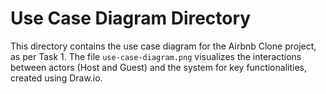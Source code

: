 # Use Case Diagram Directory

This directory contains the use case diagram for the Airbnb Clone project, as per Task 1. The file `use-case-diagram.png` visualizes the interactions between actors (Host and Guest) and the system for key functionalities, created using Draw.io.